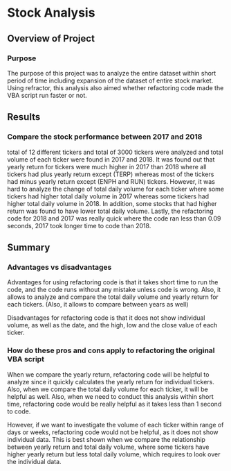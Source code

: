 # Stock Analysis

## Overview of Project


### Purpose


The purpose of this project was to analyze the entire dataset within short period of time including
expansion of the dataset of entire stock market. Using refractor, this analysis also aimed whether refactoring
code made the VBA script run faster or not.  
 


## Results

### Compare the stock performance between 2017 and 2018

total of 12 different tickers and total of 3000 tickers were analyzed and total volume of each ticker were found in 2017 and 2018.
It was found out that yearly return for tickers were much higher in 2017 than 2018 where all tickers had plus yearly return except (TERP) whereas most of the tickers had minus yearly return except (ENPH and RUN) tickers. However, it was hard to analyze the change of total daily volume for each ticker where some tickers had higher total daily volume in 2017 whereas some tickers had higher total daily volume in 2018. In addition, some stocks that had higher return was found to have lower total daily volume. Lastly, the refactoring code for 2018 and 2017 was really quick where the code ran less than 0.09 seconds, 2017 took longer time to code than 2018.
 

 





## Summary

### Advantages vs disadvantages

Advantages for using refactoring code is that it takes short time to run the code, and the code runs without any mistake unless code is wrong. Also, it allows to analyze and compare the total daily volume and yearly return for each tickers. (Also, it allows to
compare between years as well)

Disadvantages for refactoring code is that it does not show individual volume, as well as the date, and the high, low and the close value of each ticker. 

### How do these pros and cons apply to refactoring the original VBA script
When we compare the yearly return, refactoring code will be helpful to analyze since it quickly calculates the yearly return for
individual tickers. Also, when we compare the total daily volume for each ticker, it will be helpful as well. Also, when we need to conduct this analysis
within short time, refactoring code would be really helpful as it takes less than 1 second to code. 

However, if we want to investigate the volume of each ticker within range of days or weeks, refactoring code would not be helpful,
as it does not show individual data. This is best shown when we compare the relationship between yearly return and total daily volume, where some tickers have higher yearly return but less total daily volume, which requires to look over the individual data.
 

